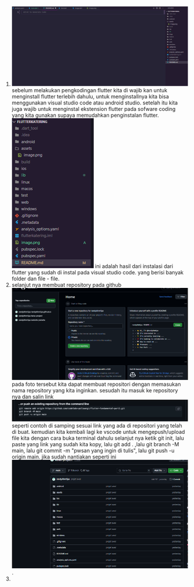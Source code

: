 1. ![hasil dari penginstalan flutter dalam vs code](image.png)
sebelum melakukan pengkodingan flutter kita di wajib kan untuk menginstall flutter terlebih dahulu, untuk menginstallnya kita bisa menggunakan visual studio code atau android studio. setelah itu kita juga wajib untuk menginstal ekstension flutter pada sofware coding yang kita gunakan supaya memudahkan penginstalan flutter.
![hasil folder dari instal flutter](image-1.png)
ini adalah hasil dari instalasi dari flutter yang sudah di instal pada visual studio code. yang berisi banyak folder dan file - file.
2. selanjut nya membuat repository pada github ![membuat repository](image-2.png) pada foto tersebut kita dapat membuat repositori dengan memasukan nama repository yang kita inginkan. sesudah itu masuk ke repository nya dan salin link ![link](image-3.png) seperti contoh di samping sesuai link yang ada di repositori yang telah di buat.
kemudian kita kembali lagi ke vscode untuk mengepush/upload file kita dengan cara buka terminal dahulu selanjut nya ketik git init, lalu paste yang link yang sudah kita kopy, lalu git add . ,lalu git branch -M main, lalu git commit -m "pwsan yang ingin di tulis", lalu git push -u origin main.
jika sudah nantiakan seperti ini ![hasil upload](image-4.png).
3. 
